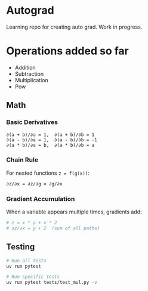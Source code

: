 # Autograd

Learning repo for creating auto grad. Work in progress.

# Operations added so far
- Addition
- Subtraction
- Multiplication
- Pow

##  Math

### Basic Derivatives
```
∂(a + b)/∂a = 1,  ∂(a + b)/∂b = 1
∂(a - b)/∂a = 1,  ∂(a - b)/∂b = -1  
∂(a * b)/∂a = b,  ∂(a * b)/∂b = a
```

### Chain Rule
For nested functions `z = f(g(x))`:
```
∂z/∂x = ∂z/∂g × ∂g/∂x
```

### Gradient Accumulation
When a variable appears multiple times, gradients add:
```python
# z = x * y + x * 2
# ∂z/∂x = y + 2  (sum of all paths)
```

## Testing

```bash
# Run all tests
uv run pytest

# Run specific tests
uv run pytest tests/test_mul.py -v
```